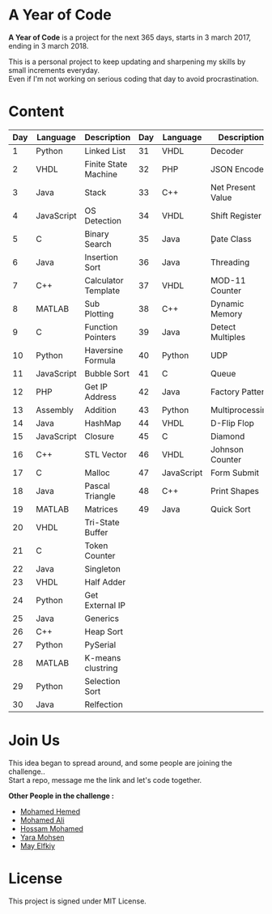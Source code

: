 # A Year of Code

**A Year of Code** is a project for the next 365 days, starts in 3 march 2017, ending in 3 march 2018.

This is a personal project to keep updating and sharpening my skills by small increments everyday. <br/>
Even if I'm not working on serious coding that day to avoid procrastination.

# Content


| Day | Language | Description | Day | Language | Description |
| --- | --- | --- | --- | --- | --- |
| 1 | Python | Linked List |  31 | VHDL | Decoder |
| 2 | VHDL | Finite State Machine  |  32 | PHP | JSON Encode |
| 3 | Java | Stack | 33 | C++ | Net Present Value|
| 4 | JavaScript | OS Detection | 34 | VHDL | Shift Register |
| 5 | C | Binary Search | 35 | Java | ٍDate Class |
| 6 | Java | Insertion Sort | 36 | Java | Threading |
| 7 | C++ | Calculator Template | 37 | VHDL | MOD-11 Counter |
| 8 | MATLAB |  Sub Plotting | 38 | C++ | Dynamic Memory |
| 9 | C | Function Pointers | 39 | Java | Detect Multiples |
| 10 | Python | Haversine Formula | 40 | Python | UDP |
| 11 | JavaScript | Bubble Sort | 41 | C | Queue |
| 12 | PHP | Get IP Address | 42 | Java | Factory Pattern |
| 13 | Assembly | Addition | 43 | Python | Multiprocessing |
| 14 | Java | HashMap | 44 | VHDL | D-Flip Flop |
| 15 | JavaScript | Closure | 45 | C | Diamond |
| 16 | C++ | STL Vector | 46 | VHDL | Johnson Counter |
| 17 | C | Malloc | 47 | JavaScript | Form Submit |
| 18 | Java | Pascal Triangle | 48 | C++ | Print Shapes |
| 19 | MATLAB | Matrices | 49 | Java | Quick Sort |
| 20 | VHDL | Tri-State Buffer  |
| 21 | C | Token Counter  |
| 22 | Java | Singleton  |
| 23 | VHDL | Half Adder  |
| 24 | Python | Get External IP  |
| 25 | Java | Generics |
| 26 | C++ | Heap Sort|
| 27 | Python | PySerial |
| 28 | MATLAB | K-means clustring |
| 29 | Python | Selection Sort |
| 30 | Java | Relfection |

# Join Us 

This idea began to spread around, and some people are joining the challenge..<br/>
Start a repo, message me the link and let's code together.


**Other People in the challenge :**

- [Mohamed Hemed](https://github.com/mohammedhemed33/Year-Of-Code-)
- [Mohamed Ali](https://github.com/muhammad008/my_year_of_code)
- [Hossam Mohamed](https://github.com/hossammohammed72/My-Year-Of-Code)
- [Yara Mohsen](https://github.com/YaraMohsen/Year_of_code)
- [May Elfkiy](https://github.com/MayElfkiy/A-year-of-code)

# License

This project is signed under MIT License.
